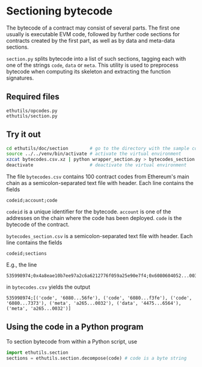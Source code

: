 # Sectioning bytecode

The bytecode of a contract may consist of several parts.
The first one usually is executable EVM code, followed by further code sections for contracts created by the first part, as well as by data and meta-data sections.

`section.py` splits bytecode into a list of such sections, tagging each with one of the strings `code`, `data` or `meta`.
This utility is used to preprocess bytecode when computing its skeleton and extracting the function signatures.

## Required files

```
ethutils/opcodes.py
ethutils/section.py
```

## Try it out

```bash
cd ethutils/doc/section        # go to the directory with the sample code
source ../../venv/bin/activate # activate the virtual environment
xzcat bytecodes.csv.xz | python wrapper_section.py > bytecodes_section.csv
deactivate                     # deactivate the virtual environment
```

The file `bytecodes.csv` contains 100 contract codes from Ethereum's main chain as a semicolon-separated text file with header.
Each line contains the fields
```
codeid;account;code
```

`codeid` is a unique identifier for the bytecode.
`account` is one of the addresses on the chain where the code has been deployed.
`code` is the bytecode of the contract.


`bytecodes_section.csv` is a semicolon-separated text file with header.
Each line contains the fields
```
codeid;sections
```

E.g., the line
```
535998974;0x4a8eae10b7ee97a2c6a6212776f059a25e90e7f4;0x6080604052...0032
```
in `bytecodes.csv` yields the output
```
535998974;[('code', '6080...56fe'), ('code', '6080...f3fe'), ('code', '6080...7373'), ('meta', 'a265...0032'), ('data', '4475...6564'), ('meta', 'a265...0032')]
```

## Using the code in a Python program

To section bytecode from within a Python script, use
```python
import ethutils.section
sections = ethutils.section.decompose(code) # code is a byte string
```
